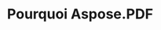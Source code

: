 ---
title: Pourquoi Aspose.PDF
linktitle: Pourquoi Aspose.PDF
type: docs
weight: 10
url: /java/pourquoi-aspose-pdf/
description: Dans la section suivante, expliquez pourquoi les utilisateurs choisissent Aspose.PDF pour Java pour travailler avec des documents.
lastmod: "2024-03-05"
sitemap:
    changefreq: "weekly"
    priority: 0.7
---